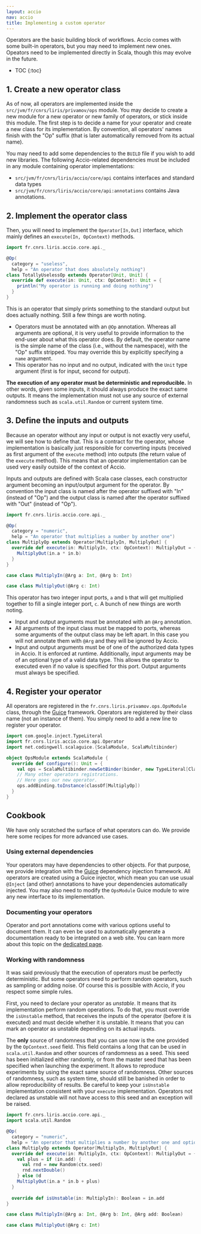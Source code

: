```yaml
---
layout: accio
nav: accio
title: Implementing a custom operator
---
```


Operators are the basic building block of workflows.
Accio comes with some built-in operators, but you may need to implement new ones.
Opeators need to be implemented directly in Scala, though this may evolve in the future.

* TOC
{:toc}

## 1. Create a new operator class

As of now, all operators are implemented inside the `src/jvm/fr/cnrs/liris/privamov/ops` module.
You may decide to create a new module for a new operator or new family of operators, or stick inside this module.
The first step is to decide a name for your operator and create a new class for its implementation.
By convention, all operators' names finish with the "Op" suffix (that is later automatically removed from its actual name).

You may need to add some dependencies to the `BUILD` file if you wish to add new libraries.
The following Accio-related dependencies must be included in any module containing operator implementations:

  * `src/jvm/fr/cnrs/liris/accio/core/api` contains interfaces and standard data types
  * `src/jvm/fr/cnrs/liris/accio/core/api:annotations` contains Java annotations.

## 2. Implement the operator class

Then, you will need to implement the `Operator[In,Out]` interface, which mainly defines an `execute(In, OpContext)` methods.

```scala
import fr.cnrs.liris.accio.core.api._

@Op(
  category = "useless",
  help = "An operator that does absolutely nothing")
class TotallyUselessOp extends Operator[Unit, Unit] {
  override def execute(in: Unit, ctx: OpContext): Unit = {
    println("My operator is running and doing nothing")
  }
}
```

This is an operator that simply prints something to the standard output but does actually nothing.
Still a few things are worth noting.

  * Operators must be annotated with an `@Op` annotation.
  Whereas all arguments are optional, it is very useful to provide information to the end-user about what this operator does.
  By default, the operator name is the simple name of the class (i.e., without the namespace), with the "Op" suffix stripped.
  You may override this by explicitly specifying a `name` argument.
  * This operator has no input and no output, indicated with the `Unit` type argument (first is for input, second for output).

**The execution of any operator must be deterministic and reproducible.**
In other words, given some inputs, it should always produce the exact same outputs.
It means the implementation must not use any source of external randomness such as `scala.util.Random` or current system time.

## 3. Define the inputs and outputs

Because an operator without any input or output is not exactly very useful, we will see how to define that.
This is a contract for the operator, whose implementation is basically just responsible for converting inputs (received as first argument of the `execute` method) into outputs (the return value of the `execute` method).
This means that an operator implementation can be used very easily outside of the context of Accio.

Inputs and outputs are defined with Scala case classes, each constructor argument becoming an input/output argument for the operator.
By convention the input class is named after the operator suffixed with "In" (instead of "Op") and the output class is named after the operator suffixed with "Out" (instead of "Op").

```scala
import fr.cnrs.liris.accio.core.api._

@Op(
  category = "numeric",
  help = "An operator that multiplies a number by another one")
class MultiplyOp extends Operator[MultiplyIn, MultiplyOut] {
  override def execute(in: MultiplyIn, ctx: OpContext): MultiplyOut = {
    MultiplyOut(in.a * in.b)
  }
}

case class MultiplyIn(@Arg a: Int, @Arg b: Int)

case class MultiplyOut(@Arg c: Int)
```

This operator has two integer input ports, `a` and `b` that will get multiplied together to fill a single integer port, `c`.
A bunch of new things are worth noting.

  * Input and output arguments must be annotated with an `@Arg` annotation.
  * All arguments of the input class must be mapped to ports, whereas some arguments of the output class may be left apart.
  In this case you will not annotate them with `@Arg` and they will be ignored by Accio.
  * Input and output arguments must be of one of the authorized data types in Accio.
  It is enforced at runtime.
  Additionally, input arguments may be of an optional type of a valid data type.
  This allows the operator to executed even if no value is specified for this port.
  Output arguments must always be specified.

## 4. Register your operator

All operators are registered in the `fr.cnrs.liris.privamov.ops.OpsModule` class, through the [Guice](https://github.com/google/guice) framework.
Operators are registered by their class name (not an instance of them).
You simply need to add a new line to register your operator.

```scala
import com.google.inject.TypeLiteral
import fr.cnrs.liris.accio.core.api.Operator
import net.codingwell.scalaguice.{ScalaModule, ScalaMultibinder}

object OpsModule extends ScalaModule {
  override def configure(): Unit = {
    val ops = ScalaMultibinder.newSetBinder(binder, new TypeLiteral[Class[_ <: Operator[_, _]]] {})
    // Many other operators registrations.
    // Here goes our new operator.
    ops.addBinding.toInstance(classOf[MultiplyOp])
  }
}
```

## Cookbook

We have only scratched the surface of what operators can do.
We provide here some recipes for more advanced use cases.

### Using external dependencies

Your operators may have dependencies to other objects.
For that purpose, we provide integration with the [Guice](https://github.com/google/guice) dependency injection framework.
All operators are created using a Guice injector, which mean you can use usual `@Inject` (and other) annotations to have your dependencies automatically injected.
You may also need to modify the `OpsModule` Guice module to wire any new interface to its implementation.

### Documenting your operators

Operator and port annotations come with various options useful to document them.
It can even be used to automatically generate a documentation ready to be integrated on a web site.
You can learn more about this topic on the [dedicated page](documenting.html).

### Working with randomness

It was said previously that the execution of operators must be perfectly deterministic.
But some operators need to perform random operators, such as sampling or adding noise.
Of course this is possible with Accio, if you respect some simple rules.

First, you need to declare your operator as *unstable*.
It means that its implementation perform random operations.
To do that, you must override the `isUnstable` method, that receives the inputs of the operator (before it is executed) and must decide whether it is unstable.
It means that you can mark an operator as unstable depending on its actual inputs.

The **only** source of randomness that you can use now is the one provided by the `OpContext.seed` field.
This field contains a long that can be used in `scala.util.Random` and other sources of randomness as a seed.
This seed has been initialized either randomly, or from the master seed that has been specified when launching the experiment.
It allows to reproduce experiments by using the exact same source of randomness.
Other sources of randomness, such as system time, should still be banished in order to allow reproducibility of results.
Be careful to keep your `isUnstable` implementation consistent with your `execute` implementation.
Operators not declared as unstable will not have access to this seed and an exception will be raised.

```scala
import fr.cnrs.liris.accio.core.api._
import scala.util.Random

@Op(
  category = "numeric",
  help = "An operator that multiplies a number by another one and optionally adds a number")
class MultiplyOp extends Operator[MultiplyIn, MultiplyOut] {
  override def execute(in: MultiplyIn, ctx: OpContext): MultiplyOut = {
    val plus = if (in.add) {
      val rnd = new Random(ctx.seed)
      rnd.nextDouble()
    } else 0d
    MultiplyOut(in.a * in.b + plus)
  }
  
  override def isUnstable(in: MultiplyIn): Boolean = in.add  
}

case class MultiplyIn(@Arg a: Int, @Arg b: Int, @Arg add: Boolean)

case class MultiplyOut(@Arg c: Int)
```